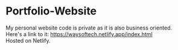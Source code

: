 # Portfolio-Website
My personal website code is private as it is also business oriented. <br>
Here's a link to it: https://waysoftech.netlify.app/index.html <br>
Hosted on Netlify.

